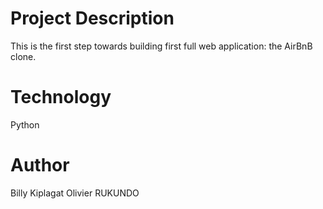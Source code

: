 # Project Description
This is the first step towards building first full web application: the AirBnB clone.

# Technology
Python

# Author
Billy Kiplagat
Olivier RUKUNDO